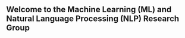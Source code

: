 ## Welcome to the Machine Learning (ML) and Natural Language Processing (NLP) Research Group

<!--You can use the [editor on GitHub](https://github.com/ml-nlp-researchgroup/ml-nlp.researchgroup/edit/gh-pages/index.md) to maintain and preview the content for your website in Markdown files.

<!--Whenever you commit to this repository, GitHub Pages will run [Jekyll](https://jekyllrb.com/) to rebuild the pages in your site, from the content in your Markdown files. 

<!--### Markdown

<!--Markdown is a lightweight and easy-to-use syntax for styling your writing. It includes conventions for

```markdown
`Syntax highlighted code block

`# Header 1
`## Header 2
`### Header 3

`- Bulleted
`- List

`1. Numbered
`2. List

`**Bold** and _Italic_ and `Code` text

```[Link](url) and ![Image](src)
```

```For more details see [GitHub Flavored Markdown](https://guides.github.com/features/mastering-markdown/).

```### Jekyll Themes

```Your Pages site will use the layout and styles from the Jekyll theme you have selected in your [repository settings](https://github.com/ml-nlp-researchgroup/ml-nlp.researchgroup/settings). The name of this theme is saved in the Jekyll `_config.yml` configuration file.

```### Support or Contact

```Having trouble with Pages? Check out our [documentation](https://docs.github.com/categories/github-pages-basics/) or [contact support](https://github.com/contact) and we’ll help you sort it out.
